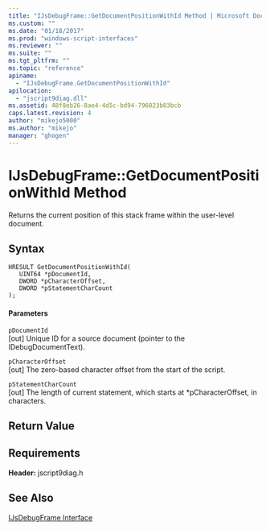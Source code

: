 ```yaml
---
title: "IJsDebugFrame::GetDocumentPositionWithId Method | Microsoft Docs"
ms.custom: ""
ms.date: "01/18/2017"
ms.prod: "windows-script-interfaces"
ms.reviewer: ""
ms.suite: ""
ms.tgt_pltfrm: ""
ms.topic: "reference"
apiname: 
  - "IJsDebugFrame.GetDocumentPositionWithId"
apilocation: 
  - "jscript9diag.dll"
ms.assetid: 48f8eb26-8ae4-4d5c-bd94-796023b03bcb
caps.latest.revision: 4
author: "mikejo5000"
ms.author: "mikejo"
manager: "ghogen"
---
```

# IJsDebugFrame::GetDocumentPositionWithId Method
Returns the current position of this stack frame within the user-level document.  
  
## Syntax  
  
```  
HRESULT GetDocumentPositionWithId(  
   UINT64 *pDocumentId,  
   DWORD *pCharacterOffset,  
   DWORD *pStatementCharCount  
);  
```  
  
#### Parameters  
 `pDocumentId`  
 [out] Unique ID for a source document (pointer to the IDebugDocumentText).  
  
 `pCharacterOffset`  
 [out] The zero-based character offset from the start of the script.  
  
 `pStatementCharCount`  
 [out] The length of current statement, which starts at *pCharacterOffset, in characters.  
  
## Return Value  
  
## Requirements  
 **Header:** jscript9diag.h  
  
## See Also  
 [IJsDebugFrame Interface](../../winscript/reference/ijsdebugframe-interface.md)